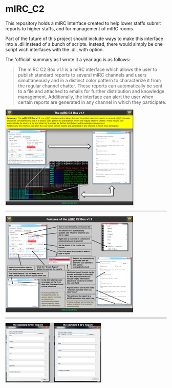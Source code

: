# mIRC_C2
This repository holds a mIRC Interface created to help lower staffs submit reports to higher staffs, and for management of mIRC rooms.

Part of the future of this project should include ways to make this interface into a .dll instead of a bunch of scripts.
Instead, there would simply be one script wich interfaces with the .dll, with option.

The 'official' summary as I wrote it a year ago is as follows:
>The mIRC C2 Box v1.1 is a mIRC interface which allows the user to publish standard reports to several mIRC channels and users simultaneously and in a distinct color pattern to characterize it from the regular channel chatter. These reports can automatically be sent to a file and attached to emails for further distribution and knowledge management. 
>Additionally, the interface can alert the user when certain reports are generated in any channel in which they participate.


<img src="media/top_slide.png" style="width:400px" alt="info slide1"/>

* * *
<img src="media/features_slide.png" style="width:400px" alt="info slide2"/>

* * *
<img src="media/moreReports.png" style="width:300px" alt="info slide3"/>